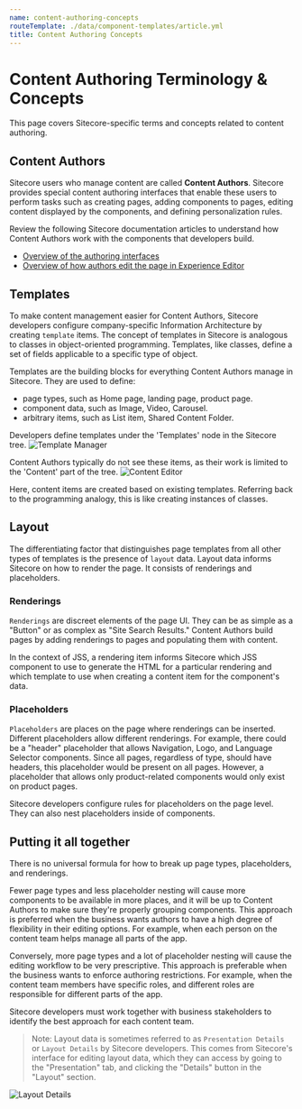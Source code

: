 ```yaml
---
name: content-authoring-concepts
routeTemplate: ./data/component-templates/article.yml
title: Content Authoring Concepts
---
```


# Content Authoring Terminology & Concepts
This page covers Sitecore-specific terms and concepts related to content authoring.

## Content Authors
Sitecore users who manage content are called **Content Authors**. Sitecore provides special content authoring interfaces that enable these users to perform tasks such as creating pages, adding components to pages, editing content displayed by the components, and defining personalization rules.

Review the following Sitecore documentation articles to understand how Content Authors work with the components that developers build.
- [Overview of the authoring interfaces](https://doc.sitecore.com/users/101/sitecore-experience-platform/en/the-editing-tools.html)
- [Overview of how authors edit the page in Experience Editor](https://doc.sitecore.com/users/101/sitecore-experience-platform/en/edit-a-field-in-the-experience-editor.html) 

## Templates
To make content management easier for Content Authors, Sitecore developers configure company-specific Information Architecture by creating `template` items. The concept of templates in Sitecore is analogous to classes in object-oriented programming. Templates, like classes, define a set of fields applicable to a specific type of object.

Templates are the building blocks for everything Content Authors manage in Sitecore. They are used to define:
  - page types, such as Home page, landing page, product page.
  - component data, such as Image, Video, Carousel.
  - arbitrary items, such as List item, Shared Content Folder.

Developers define templates under the 'Templates' node in the Sitecore tree.
![Template Manager](/assets/img/docs/nextjs/introduction/template-manager.png)

Content Authors typically do not see these items, as their work is limited to the 'Content' part of the tree.
![Content Editor](/assets/img/docs/nextjs/introduction/content-editor.png)

Here, content items are created based on existing templates. Referring back to the programming analogy, this is like creating instances of classes.

## Layout
The differentiating factor that distinguishes page templates from all other types of templates is the presence of `layout` data. Layout data informs Sitecore on how to render the page. It consists of renderings and placeholders.

### Renderings
`Renderings` are discreet elements of the page UI. They can be as simple as a "Button" or as complex as "Site Search Results." Content Authors build pages by adding renderings to pages and populating them with content.

In the context of JSS, a rendering item informs Sitecore which JSS component to use to generate the HTML for a particular rendering and which template to use when creating a content item for the component's data. 

### Placeholders
`Placeholders` are places on the page where renderings can be inserted. Different placeholders allow different renderings. For example, there could be a "header" placeholder that allows Navigation, Logo, and Language Selector components. Since all pages, regardless of type, should have headers, this placeholder would be present on all pages. However, a placeholder that allows only product-related components would only exist on product pages. 

Sitecore developers configure rules for placeholders on the page level. They can also nest placeholders inside of components.

## Putting it all together
There is no universal formula for how to break up page types, placeholders, and renderings. 

Fewer page types and less placeholder nesting will cause more components to be available in more places, and it will be up to Content Authors to make sure they're properly grouping components. This approach is preferred when the business wants authors to have a high degree of flexibility in their editing options. For example, when each person on the content team helps manage all parts of the app.

Conversely, more page types and a lot of placeholder nesting will cause the editing workflow to be very prescriptive. This approach is preferable when the business wants to enforce authoring restrictions. For example, when the content team members have specific roles, and different roles are responsible for different parts of the app.

Sitecore developers must work together with business stakeholders to identify the best approach for each content team.

> Note: Layout data is sometimes referred to as `Presentation Details` or `Layout Details` by Sitecore developers. This comes from Sitecore's interface for editing layout data, which they can access by going to the "Presentation" tab, and clicking the "Details" button in the "Layout" section.

![Layout Details](/assets/img/docs/nextjs/introduction/layout-details.png)
